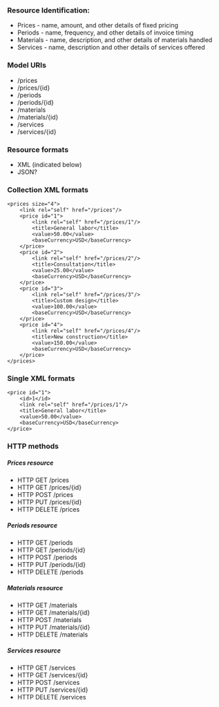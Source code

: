 ### Resource Identification:

- Prices - name, amount, and other details of fixed pricing
- Periods - name, frequency, and other details of invoice timing
- Materials - name, description, and other details of materials handled
- Services - name, description and other details of services offered

### Model URIs
- /prices
- /prices/{id}
- /periods
- /periods/{id}
- /materials
- /materials/{id}
- /services
- /services/{id}

### Resource formats
- XML (indicated below)
- JSON?

### Collection XML formats
```
<prices size="4">
    <link rel="self" href="/prices"/>
    <price id="1">
        <link rel="self" href="/prices/1"/>
        <title>General labor</title>
        <value>50.00</value>
        <baseCurrency>USD</baseCurrency>
    </price>
    <price id="2">
        <link rel="self" href="/prices/2"/>
        <title>Consultation</title>
        <value>25.00</value>
        <baseCurrency>USD</baseCurrency>
    </price>
    <price id="3">
        <link rel="self" href="/prices/3"/>
        <title>Custom design</title>
        <value>100.00</value>
        <baseCurrency>USD</baseCurrency>
    </price>
    <price id="4">
        <link rel="self" href="/prices/4"/>
        <title>New construction</title>
        <value>150.00</value>
        <baseCurrency>USD</baseCurrency>
    </price>
</prices>
```

### Single XML formats
```
<price id="1">
    <id>1</id>
    <link rel="self" href="/prices/1"/>
    <title>General labor</title>
    <value>50.00</value>
    <baseCurrency>USD</baseCurrency>
</price>
```

### HTTP methods
##### Prices resource
- HTTP GET /prices
- HTTP GET /prices/{id}
- HTTP POST /prices
- HTTP PUT /prices/{id}
- HTTP DELETE /prices
##### Periods resource
- HTTP GET /periods
- HTTP GET /periods/{id}
- HTTP POST /periods
- HTTP PUT /periods/{id}
- HTTP DELETE /periods
##### Materials resource
- HTTP GET /materials
- HTTP GET /materials/{id}
- HTTP POST /materials
- HTTP PUT /materials/{id}
- HTTP DELETE /materials
##### Services resource
- HTTP GET /services
- HTTP GET /services/{id}
- HTTP POST /services
- HTTP PUT /services/{id}
- HTTP DELETE /services
